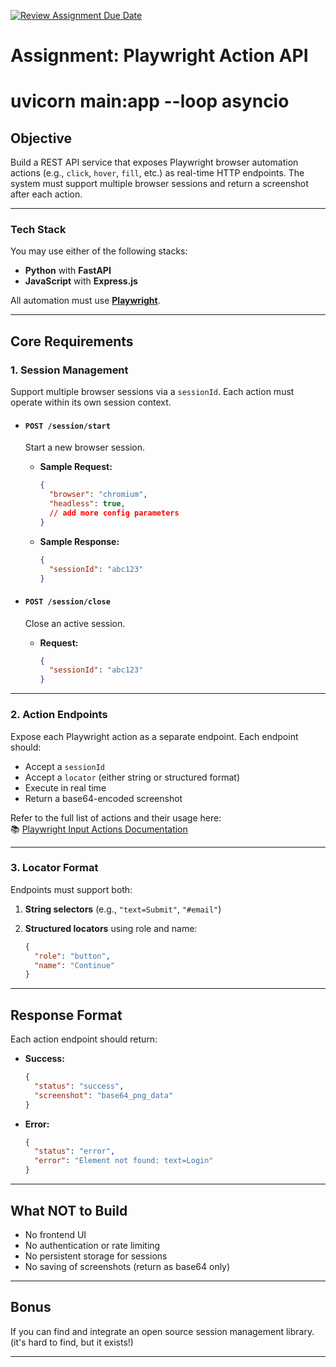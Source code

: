 [![Review Assignment Due Date](https://classroom.github.com/assets/deadline-readme-button-22041afd0340ce965d47ae6ef1cefeee28c7c493a6346c4f15d667ab976d596c.svg)](https://classroom.github.com/a/iPRzcknB)
# Assignment: Playwright Action API
# uvicorn main:app --loop asyncio
## Objective

Build a REST API service that exposes Playwright browser automation actions (e.g., `click`, `hover`, `fill`, etc.) as real-time HTTP endpoints. The system must support multiple browser sessions and return a screenshot after each action.

---

### Tech Stack

You may use either of the following stacks:

- **Python** with **FastAPI**
- **JavaScript** with **Express.js**

All automation must use **[Playwright](https://playwright.dev/)**.

---

## Core Requirements

### 1. Session Management

Support multiple browser sessions via a `sessionId`. Each action must operate within its own session context.

- #### `POST /session/start`

  Start a new browser session.

  - **Sample Request:**

    ```json
    {
      "browser": "chromium",
      "headless": true,
      // add more config parameters
    }
    ```

  - **Sample Response:**

    ```json
    {
      "sessionId": "abc123"
    }
    ```


- ####  `POST /session/close`

  Close an active session.

  - **Request:**

    ```json
    {
      "sessionId": "abc123"
    }
    ```

---

### 2. Action Endpoints

Expose each Playwright action as a separate endpoint. Each endpoint should:

- Accept a `sessionId`
- Accept a `locator` (either string or structured format)
- Execute in real time
- Return a base64-encoded screenshot

Refer to the full list of actions and their usage here:  
📚 [Playwright Input Actions Documentation](https://playwright.dev/docs/input)

---

### 3. Locator Format

Endpoints must support both:

1.  **String selectors** (e.g., `"text=Submit"`, `"#email"`)

2.  **Structured locators** using role and name:
  

    ```json
    {
      "role": "button",
      "name": "Continue"
    }
    ```

---

## Response Format

Each action endpoint should return:

- **Success:**

  ```json
  {
    "status": "success",
    "screenshot": "base64_png_data"
  }
  ```

- **Error:**

  ```json
  {
    "status": "error",
    "error": "Element not found: text=Login"
  }
  ```

---

## What NOT to Build

- No frontend UI
- No authentication or rate limiting
- No persistent storage for sessions
- No saving of screenshots (return as base64 only)

---

## Bonus 

If you can find and integrate an open source session management library. (it's hard to find, but it exists!)


---